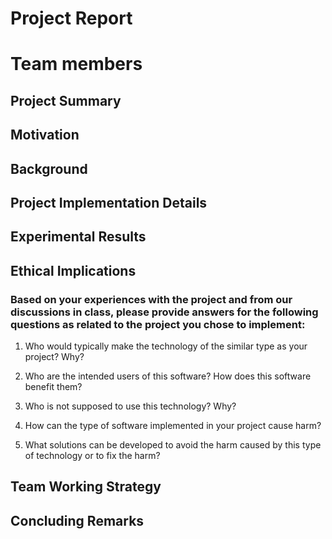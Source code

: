 # Project Report
# Team members

## Project Summary 

## Motivation

## Background

## Project Implementation Details

## Experimental Results

## Ethical Implications

### Based on your experiences with the project and from our discussions in class, please provide answers for the following questions as related to the project you chose to implement:

1. Who would typically make the technology of the similar type as your project? Why?

2. Who are the intended users of this software? How does this software benefit them?

3. Who is not supposed to use this technology? Why?

4. How can the type of software implemented in your project cause harm?

5. What solutions can be developed to avoid the harm caused by this type of technology or to fix the harm?

## Team Working Strategy


## Concluding Remarks
